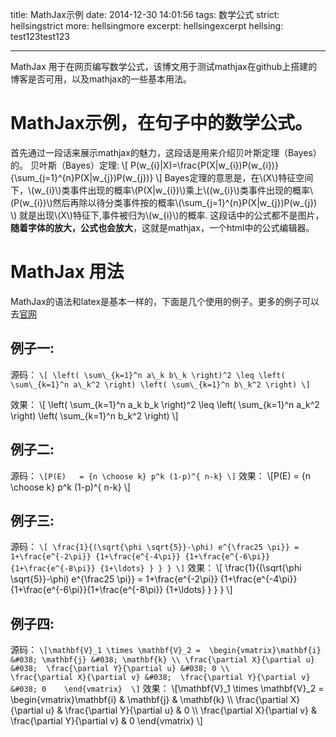 title: MathJax示例
date: 2014-12-30 14:01:56
tags: 数学公式
strict: hellsingstrict
more: hellsingmore
excerpt: hellsingexcerpt
hellsing: test123test123

---

MathJax 用于在网页编写数学公式，该博文用于测试mathjax在github上搭建的博客是否可用，以及mathjax的一些基本用法。

<script type="text/javascript" src="http://cdn.mathjax.org/mathjax/latest/MathJax.js?config=TeX-AMS-MML_HTMLorMML"></script>

# MathJax示例，在句子中的数学公式。
首先通过一段话来展示mathjax的魅力，这段话是用来介绍贝叶斯定理（Bayes）的。
贝叶斯（Bayes）定理:
    \\[ P(w\_{i}|X)=\frac{P(X|w\_{i})P(w\_{i})}{\sum\_{j=1}^{n}P(X|w\_{j})P(w\_{j})}  \\]
Bayes定理的意思是，在\\(X\\)特征空间下，\\(w\_{i}\\)类事件出现的概率\\(P(X|w\_{i})\\)乘上\\((w\_{i}\\)类事件出现的概率\\(P(w\_{i})\\)然后再除以待分类事件按的概率\\(\sum\_{j=1}^{n}P(X|w\_{j})P(w\_{j}) \\) 就是出现\\(X\\)特征下,事件被归为\\(w\_{i}\\)的概率.
这段话中的公式都不是图片，**随着字体的放大，公式也会放大**，这就是mathjax，一个html中的公式编辑器。

# MathJax 用法
MathJax的语法和latex是基本一样的，下面是几个使用的例子。更多的例子可以去[官网](http://www.mathjax.org/demos/tex-samples/)
## 例子一:
源码：
    `\[ \left( \sum\_{k=1}^n a\_k b\_k \right)^2 \leq \left( \sum\_{k=1}^n a\_k^2 \right) \left( \sum\_{k=1}^n b\_k^2 \right) \]`

效果：
    \\[ \left( \sum\_{k=1}^n a\_k b\_k \right)^2 \leq \left( \sum\_{k=1}^n a\_k^2 \right) \left( \sum\_{k=1}^n b\_k^2 \right) \\]


## 例子二:
源码：
    `\[P(E)   = {n \choose k} p^k (1-p)^{ n-k} \]`
效果：
    \\[P(E)   = {n \choose k} p^k (1-p)^{ n-k} \\]

## 例子三:
源码：
    `\[ \frac{1}{(\sqrt{\phi \sqrt{5}}-\phi) e^{\frac25 \pi}} = 1+\frac{e^{-2\pi}} {1+\frac{e^{-4\pi}} {1+\frac{e^{-6\pi}}{1+\frac{e^{-8\pi}} {1+\ldots} } } } \]`
效果：
    \\[ \frac{1}{(\sqrt{\phi \sqrt{5}}-\phi) e^{\frac25 \pi}} = 1+\frac{e^{-2\pi}} {1+\frac{e^{-4\pi}} {1+\frac{e^{-6\pi}}{1+\frac{e^{-8\pi}} {1+\ldots} } } } \\]

## 例子四:
源码：
`\[\mathbf{V}_1 \times \mathbf{V}_2 =  \begin{vmatrix}\mathbf{i} &#038; \mathbf{j} &#038; \mathbf{k} \\ \frac{\partial X}{\partial u} &#038;  \frac{\partial Y}{\partial u} &#038; 0 \\               \frac{\partial X}{\partial v} &#038;  \frac{\partial Y}{\partial v} &#038; 0    \end{vmatrix}  \]`
效果：
\\[\mathbf{V}\_1 \times \mathbf{V}\_2 =  \begin{vmatrix}\mathbf{i} &#038; \mathbf{j} &#038; \mathbf{k} \\\\ \frac{\partial X}{\partial u} &#038;  \frac{\partial Y}{\partial u} &#038; 0 \\\\               \frac{\partial X}{\partial v} &#038;  \frac{\partial Y}{\partial v} &#038; 0    \end{vmatrix}  \\]
